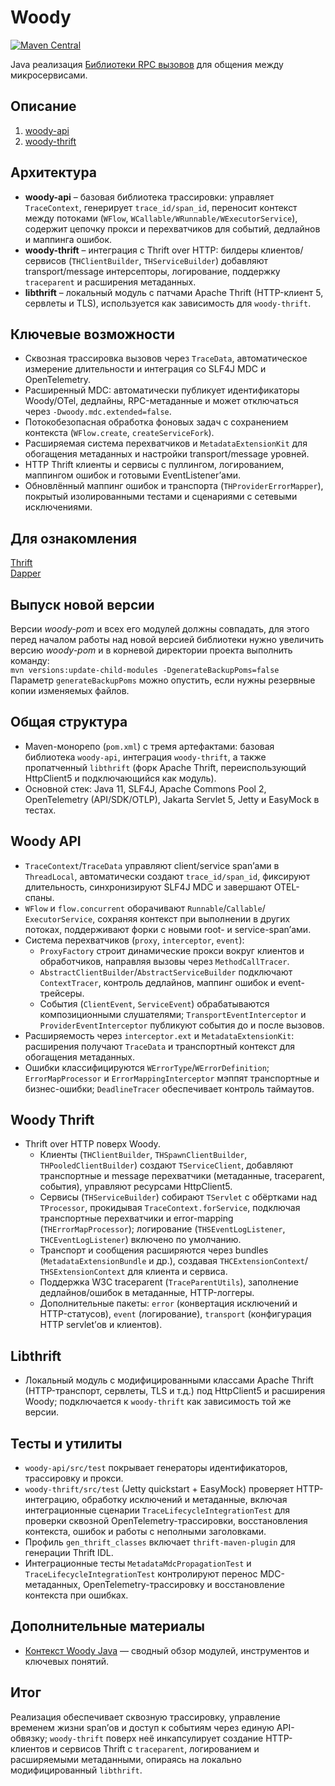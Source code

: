 # Woody
[![Maven Central](https://img.shields.io/maven-central/v/dev.vality.woody/woody.svg)](https://central.sonatype.com/artifact/dev.vality.woody/woody)

Java реализация [Библиотеки RPC вызовов][rpc-lib] для общения между
микросервисами.

## Описание

1. [woody-api](woody-api/woody-api.md)
1. [woody-thrift](woody-thrift/woody-thrift.md)

## Архитектура

- **woody-api** – базовая библиотека трассировки: управляет `TraceContext`,
  генерирует `trace_id/span_id`, переносит контекст между потоками (`WFlow`,
  `WCallable/WRunnable/WExecutorService`), содержит цепочку прокси и
  перехватчиков для событий, дедлайнов и маппинга ошибок.
- **woody-thrift** – интеграция с Thrift over HTTP: билдеры
  клиентов/сервисов (`THClientBuilder`, `THServiceBuilder`) добавляют
  transport/message интерсепторы, логирование, поддержку `traceparent` и
  расширения метаданных.
- **libthrift** – локальный модуль с патчами Apache Thrift (HTTP-клиент 5,
  сервлеты и TLS), используется как зависимость для `woody-thrift`.

## Ключевые возможности

- Сквозная трассировка вызовов через `TraceData`, автоматическое измерение
  длительности и интеграция со SLF4J MDC и OpenTelemetry.
- Расширенный MDC: автоматически публикует идентификаторы Woody/OTel, дедлайны,
  RPC-метаданные и может отключаться через `-Dwoody.mdc.extended=false`.
- Потокобезопасная обработка фоновых задач с сохранением контекста
  (`WFlow.create`, `createServiceFork`).
- Расширяемая система перехватчиков и `MetadataExtensionKit` для
  обогащения метаданных и настройки transport/message уровней.
- HTTP Thrift клиенты и сервисы с пуллингом, логированием, маппингом ошибок и
  готовыми EventListener’ами.
- Обновлённый маппинг ошибок и транспорта (`THProviderErrorMapper`), покрытый
  изолированными тестами и сценариями с сетевыми исключениями.

## Для ознакомления

[Thrift](https://thrift.apache.org/)  
[Dapper](http://research.google.com/pubs/pub36356.html)

## Выпуск новой версии

Версии _woody-pom_ и всех его модулей должны совпадать, для этого перед
началом работы над новой версией библиотеки нужно увеличить версию
_woody-pom_ и в корневой директории проекта выполнить команду:  
`mvn versions:update-child-modules -DgenerateBackupPoms=false`  
Параметр `generateBackupPoms` можно опустить, если нужны резервные копии
изменяемых файлов.

## Общая структура

- Maven-монорепо (`pom.xml`) с тремя артефактами: базовая библиотека
  `woody-api`, интеграция `woody-thrift`, а также пропатченный `libthrift`
  (форк Apache Thrift, переиспользующий HttpClient5 и подключающийся как
  модуль).
- Основной стек: Java 11, SLF4J, Apache Commons Pool 2, OpenTelemetry
  (API/SDK/OTLP), Jakarta Servlet 5, Jetty и EasyMock в тестах.

## Woody API

- `TraceContext`/`TraceData` управляют client/service span’ами в
  `ThreadLocal`, автоматически создают `trace_id/span_id`, фиксируют
  длительность, синхронизируют SLF4J MDC и завершают OTEL-спаны.
- `WFlow` и `flow.concurrent` оборачивают `Runnable`/`Callable`/
  `ExecutorService`, сохраняя контекст при выполнении в других потоках,
  поддерживают форки с новыми root- и service-span’ами.
- Система перехватчиков (`proxy`, `interceptor`, `event`):
  - `ProxyFactory` строит динамические прокси вокруг клиентов и
    обработчиков, направляя вызовы через `MethodCallTracer`.
  - `AbstractClientBuilder`/`AbstractServiceBuilder` подключают
    `ContextTracer`, контроль дедлайнов, маппинг ошибок и event-трейсеры.
  - События (`ClientEvent`, `ServiceEvent`) обрабатываются композиционными
    слушателями; `TransportEventInterceptor` и `ProviderEventInterceptor`
    публикуют события до и после вызовов.
- Расширяемость через `interceptor.ext` и `MetadataExtensionKit`:
  расширения получают `TraceData` и транспортный контекст для обогащения
  метаданных.
- Ошибки классифицируются `WErrorType`/`WErrorDefinition`;
  `ErrorMapProcessor` и `ErrorMappingInterceptor` мэппят транспортные и
  бизнес-ошибки; `DeadlineTracer` обеспечивает контроль таймаутов.

## Woody Thrift

- Thrift over HTTP поверх Woody.
  - Клиенты (`THClientBuilder`, `THSpawnClientBuilder`,
    `THPooledClientBuilder`) создают `TServiceClient`, добавляют
    транспортные и message перехватчики (метаданные, traceparent, события),
    управляют ресурсами HttpClient5.
  - Сервисы (`THServiceBuilder`) собирают `TServlet` с обёртками над
    `TProcessor`, прокидывая `TraceContext.forService`, подключая
    транспортные перехватчики и error-mapping (`THErrorMapProcessor`);
    логирование (`THSEventLogListener`, `THCEventLogListener`) включено по
    умолчанию.
  - Транспорт и сообщения расширяются через bundles
    (`MetadataExtensionBundle` и др.), создавая `THCExtensionContext`/
    `THSExtensionContext` для клиента и сервиса.
  - Поддержка W3C traceparent (`TraceParentUtils`), заполнение
    дедлайнов/ошибок в метаданные, HTTP-логгеры.
  - Дополнительные пакеты: `error` (конвертация исключений и
    HTTP-статусов), `event` (логирование), `transport` (конфигурация HTTP
    servlet’ов и клиентов).

## Libthrift

- Локальный модуль с модифицированными классами Apache Thrift
  (HTTP-транспорт, сервлеты, TLS и т.д.) под HttpClient5 и расширения Woody;
  подключается к `woody-thrift` как зависимость той же версии.

## Тесты и утилиты

- `woody-api/src/test` покрывает генераторы идентификаторов, трассировку и
  прокси.
- `woody-thrift/src/test` (Jetty quickstart + EasyMock) проверяет
  HTTP-интеграцию, обработку исключений и метаданные, включая
  интеграционные сценарии `TraceLifecycleIntegrationTest` для проверки
  сквозной OpenTelemetry-трассировки, восстановления контекста, ошибок и
  работы с неполными заголовками.
- Профиль `gen_thrift_classes` включает `thrift-maven-plugin` для генерации
  Thrift IDL.
- Интеграционные тесты `MetadataMdcPropagationTest` и
  `TraceLifecycleIntegrationTest` контролируют перенос MDC-метаданных,
  OpenTelemetry-трассировку и восстановление контекста при ошибках.

## Дополнительные материалы

- [Контекст Woody Java](context.md) — сводный обзор модулей,
  инструментов и ключевых понятий.

## Итог

Реализация обеспечивает сквозную трассировку, управление временем жизни
span’ов и доступ к событиям через единую API-обвязку; `woody-thrift` поверх
неё инкапсулирует создание HTTP-клиентов и сервисов Thrift с `traceparent`,
логированием и расширяемыми метаданными, опираясь на локально
модифицированный `libthrift`.

[rpc-lib]: http://52.29.202.218/design/ms/platform/rpc-lib/
